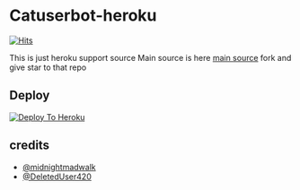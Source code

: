 # Catuserbot-heroku
[![Hits](https://hits.seeyoufarm.com/api/count/incr/badge.svg?url=https%3A%2F%2Fgithub.com%2FTH7RM%2Fcatpack&count_bg=%2379C83D&title_bg=%23555555&icon=&icon_color=%23E7E7E7&title=hits&edge_flat=false)](https://github.com/BBHXX/sky)

This is just heroku support source 
Main source is here [main source](https://t.me/S_X_X_G) fork and give star to that repo 

## Deploy
[![Deploy To Heroku](https://www.herokucdn.com/deploy/button.svg)](https://dashboard.heroku.com/new?button-url=https%3A%2F%2Fgithub.com%2FBBHXX%2Fcatpack&template=https%3A%2F%2Fgithub.com%2FBBHXX%2Fcatpack)

## credits
   - [@midnightmadwalk](https://t.me/CXRCX)
   - [@DeletedUser420](https://t.me/CXRCX)
